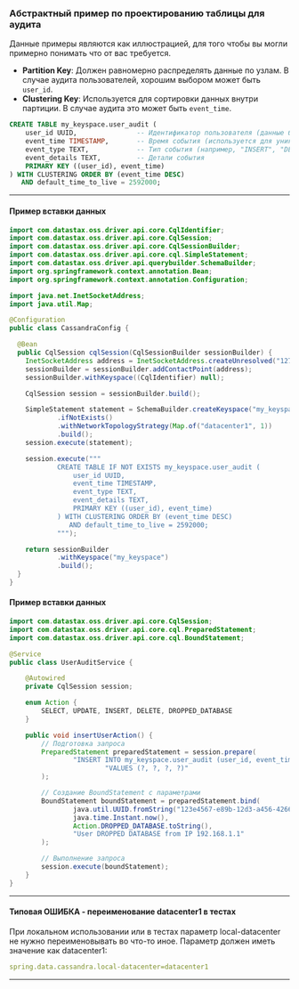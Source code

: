 ### Абстрактный пример по проектированию таблицы для аудита

Данные примеры являются как иллюстрацией, для того чтобы вы могли примерно понимать что от вас требуется.

- **Partition Key**: Должен равномерно распределять данные по узлам. В случае аудита пользователей, хорошим выбором
  может быть `user_id`.
- **Clustering Key**: Используется для сортировки данных внутри партиции. В случае аудита это может быть `event_time`.

```sql
CREATE TABLE my_keyspace.user_audit (
    user_id UUID,               -- Идентификатор пользователя (данные будут распределены по юзерам)
    event_time TIMESTAMP,       -- Время события (используется для уникальности так и для сортировки)
    event_type TEXT,            -- Тип события (например, "INSERT", "DELETE")
    event_details TEXT,         -- Детали события
    PRIMARY KEY ((user_id), event_time)
) WITH CLUSTERING ORDER BY (event_time DESC)
   AND default_time_to_live = 2592000;

```

---

#### Пример вставки данных

```java
import com.datastax.oss.driver.api.core.CqlIdentifier;
import com.datastax.oss.driver.api.core.CqlSession;
import com.datastax.oss.driver.api.core.CqlSessionBuilder;
import com.datastax.oss.driver.api.core.cql.SimpleStatement;
import com.datastax.oss.driver.api.querybuilder.SchemaBuilder;
import org.springframework.context.annotation.Bean;
import org.springframework.context.annotation.Configuration;

import java.net.InetSocketAddress;
import java.util.Map;

@Configuration
public class CassandraConfig {

  @Bean
  public CqlSession cqlSession(CqlSessionBuilder sessionBuilder) {
    InetSocketAddress address = InetSocketAddress.createUnresolved("127.0.0.1", 9042);
    sessionBuilder = sessionBuilder.addContactPoint(address);
    sessionBuilder.withKeyspace((CqlIdentifier) null);

    CqlSession session = sessionBuilder.build();

    SimpleStatement statement = SchemaBuilder.createKeyspace("my_keyspace")
            .ifNotExists()
            .withNetworkTopologyStrategy(Map.of("datacenter1", 1))
            .build();
    session.execute(statement);

    session.execute("""
            CREATE TABLE IF NOT EXISTS my_keyspace.user_audit (
                user_id UUID,
                event_time TIMESTAMP,
                event_type TEXT,
                event_details TEXT,
                PRIMARY KEY ((user_id), event_time)
            ) WITH CLUSTERING ORDER BY (event_time DESC)
               AND default_time_to_live = 2592000;
            """);

    return sessionBuilder
            .withKeyspace("my_keyspace")
            .build();
  }
}
```

#### Пример вставки данных

```java
import com.datastax.oss.driver.api.core.CqlSession;
import com.datastax.oss.driver.api.core.cql.PreparedStatement;
import com.datastax.oss.driver.api.core.cql.BoundStatement;

@Service
public class UserAuditService {

    @Autowired
    private CqlSession session;

    enum Action {
        SELECT, UPDATE, INSERT, DELETE, DROPPED_DATABASE
    }

    public void insertUserAction() {
        // Подготовка запроса
        PreparedStatement preparedStatement = session.prepare(
                "INSERT INTO my_keyspace.user_audit (user_id, event_time, event_type, event_details) " +
                        "VALUES (?, ?, ?, ?)"
        );

        // Создание BoundStatement с параметрами
        BoundStatement boundStatement = preparedStatement.bind(
                java.util.UUID.fromString("123e4567-e89b-12d3-a456-426614174000"), // user_id
                java.time.Instant.now(),                                           // event_time
                Action.DROPPED_DATABASE.toString(),                                // event_type
                "User DROPPED DATABASE from IP 192.168.1.1"                        // event_details
        );

        // Выполнение запроса
        session.execute(boundStatement);
    }
}
```


---


#### Типовая ОШИБКА - переименование datacenter1 в тестах 

При локальном использовании или в тестах параметр local-datacenter не нужно переименовывать во что-то иное.
Параметр должен иметь значение как datacenter1:

```yaml
spring.data.cassandra.local-datacenter=datacenter1
```

---